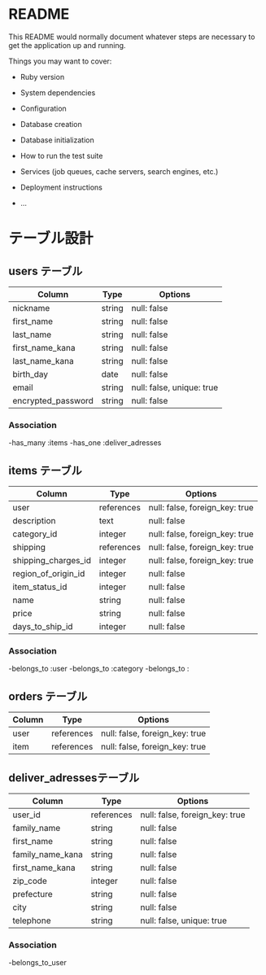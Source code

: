 # README

This README would normally document whatever steps are necessary to get the
application up and running.

Things you may want to cover:

* Ruby version

* System dependencies

* Configuration

* Database creation

* Database initialization

* How to run the test suite

* Services (job queues, cache servers, search engines, etc.)

* Deployment instructions

* ...

# テーブル設計

## users テーブル

| Column                       | Type     | Options                   |
| ---------------------------- | -------- | ------------------------- |
| nickname                     | string   | null: false               |
| first_name	               | string   | null: false               |
| last_name	                   | string   | null: false               |
| first_name_kana	           | string	  | null: false               |
| last_name_kana               | string   |	null: false               |
| birth_day	                   | date     | null: false               |
| email                        | string   | null: false, unique: true | 
| encrypted_password           | string   | null: false               |
### Association
-has_many :items
-has_one :deliver_adresses

## items テーブル

| Column              | Type       | Options                        |
| --------------------| ---------- | ------------------------------ |
| user                | references | null: false, foreign_key: true | ## user
| description         | text       | null: false                    | ## 商品の説明
| category_id         | integer    | null: false, foreign_key: true | ## カテゴリー
| shipping            | references | null: false, foreign_key: true | ## 配送
| shipping_charges_id | integer    | null: false, foreign_key: true | ## 配送料
| region_of_origin_id | integer    | null: false                    | ## 発送元の地域
| item_status_id      | integer    | null: false                    | ## 商品の状態
| name	              | string     | null: false                    | ## 商品名
| price	              | string     | null: false                    | ## 販売価格
| days_to_ship_id     | integer    | null: false                    | ## 発送までの日数 
### Association
-belongs_to :user
-belongs_to :category
-belongs_to :


## orders テーブル

| Column	    | Type	     | Options                        |
| ------------- | ---------- | ------------------------------ |
| user          | references | null: false, foreign_key: true |
| item          | references | null: false, foreign_key: true |

## deliver_adressesテーブル

| Column	       | Type	    | Options                        |
| ---------------- | ---------- | ------------------------------ |
| user_id          | references | null: false, foreign_key: true |
| family_name      | string     | null: false                    |
| first_name       | string     | null: false                    |
| family_name_kana | string     | null: false                    |
| first_name_kana  | string     | null: false                    |
| zip_code         | integer    | null: false                    |
| prefecture       | string     | null: false                    |
| city             | string     | null: false                    |
| telephone        | string     | null: false, unique: true      |
### Association
-belongs_to_user


